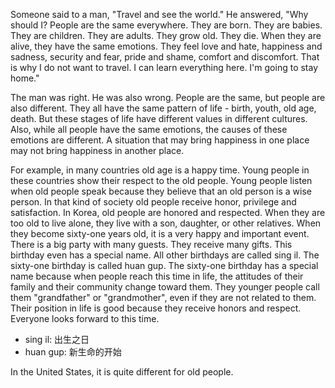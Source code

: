 Someone said to a man, "Travel and see the world." He answered, "Why should I? People are the same everywhere. They are born. They are babies. They are children. They are adults. They grow old. They die. When they are alive, they have the same emotions. They feel love and hate, happiness and sadness, security and fear, pride and shame, comfort and discomfort. That is why I do not want to travel. I can learn everything here. I'm going to stay home."

The man was right. He was also wrong. People are the same, but people are also different. They all have the same pattern of life - birth, youth, old age, death. But these stages of life have different values in different cultures. Also, while all people have the same emotions, the causes of these emotions are different. A situation that may bring happiness in one place may not bring happiness in another place.

For example, in many countries old age is a happy time. Young people in these countries show their respect to the old people. Young people listen when old people speak because they believe that an old person is a wise person. In that kind of society old people receive honor, privilege and satisfaction. In Korea, old people are honored and respected. When they are too old to live alone, they live with a son, daughter, or other relatives. When they become sixty-one years old, it is a very happy and important event. There is a big party with many guests. They receive many gifts. This birthday even has a special name. All other birthdays are called sing il. The sixty-one birthday is called huan gup. The sixty-one birthday has a special name because when people reach this time in life, the attitudes of their family and their community change toward them. They younger people call them "grandfather" or "grandmother", even if they are not related to them. Their position in life is good because they receive honors and respect. Everyone looks forward to this time.

* sing il: 出生之日
* huan gup: 新生命的开始

In the United States, it is quite different for old people.
